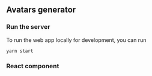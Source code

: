 ## Avatars generator


### Run the server

To run the web app locally for development, you can run

```bash
yarn start
```

### React component

